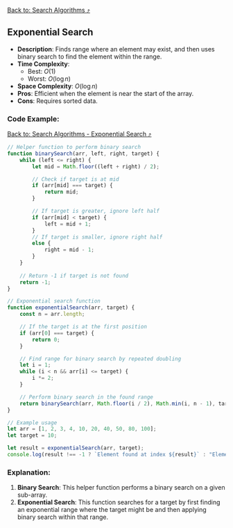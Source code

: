 [Back to: Search Algorithms :arrow_heading_up:](./index.md#search-algorithms-cheatsheet)

## Exponential Search

- **Description**: Finds range where an element may exist, and then uses binary search to find the element within the range.
- **Time Complexity**: 
  - Best: $O(1)$
  - Worst: $O(\log n)$
- **Space Complexity**: $O(\log n)$
- **Pros**: Efficient when the element is near the start of the array.
- **Cons**: Requires sorted data.


### Code Example:

[Back to: Search Algorithms - Exponential Search :arrow_heading_up:](./index.md#4-exponential-search)

``` javascript
// Helper function to perform binary search
function binarySearch(arr, left, right, target) {
    while (left <= right) {
        let mid = Math.floor((left + right) / 2);

        // Check if target is at mid
        if (arr[mid] === target) {
            return mid;
        }

        // If target is greater, ignore left half
        if (arr[mid] < target) {
            left = mid + 1;
        } 
        // If target is smaller, ignore right half
        else {
            right = mid - 1;
        }
    }
    
    // Return -1 if target is not found
    return -1;
}

// Exponential search function
function exponentialSearch(arr, target) {
    const n = arr.length;

    // If the target is at the first position
    if (arr[0] === target) {
        return 0;
    }

    // Find range for binary search by repeated doubling
    let i = 1;
    while (i < n && arr[i] <= target) {
        i *= 2;
    }

    // Perform binary search in the found range
    return binarySearch(arr, Math.floor(i / 2), Math.min(i, n - 1), target);
}

// Example usage
let arr = [1, 2, 3, 4, 10, 20, 40, 50, 80, 100];
let target = 10;

let result = exponentialSearch(arr, target);
console.log(result !== -1 ? `Element found at index ${result}` : "Element not found");
```

### Explanation:
1. **Binary Search**: This helper function performs a binary search on a given sub-array.
2. **Exponential Search**: This function searches for a target by first finding an exponential range where the target might be and then applying binary search within that range.
